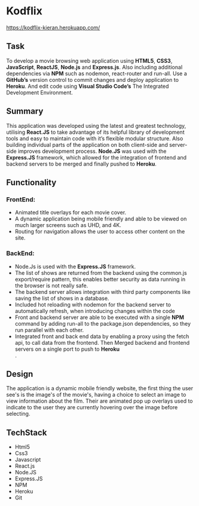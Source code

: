 # Kodflix
https://kodflix-kieran.herokuapp.com/
## Task
To develop a movie browsing web application using <b>HTML5</b>, <b>CSS3</b>,  <b>JavaScript</b>, <b>ReactJS</b>, <b>Node.js</b>  and <b>Express.js</b>. Also including additional dependencies via <b>NPM</b> such as nodemon, react-router and run-all. Use a <b>GitHub’s</b> version control to commit changes and deploy application to <b>Heroku</b>.  And edit code using <b>Visual Studio Code’s</b> The Integrated Development Environment.

## Summary
This application was developed using the latest and greatest technology,  utilising <b>React.JS</b> to take advantage of its helpful library of development tools and easy to maintain code with it’s flexible modular structure.  Also building individual parts of the application on both client-side and server-side improves development process.  <b>Node.JS</b> was used with the <b>Express.JS</b> framework, which allowed for the integration of frontend and backend servers to be merged and finally pushed to <b>Heroku</b>.

## Functionality

### FrontEnd:
<ul>
    <li>Animated title overlays for each movie cover.</li>
    <li>A dynamic application being mobile friendly and able to be viewed on much larger screens such as UHD, and 4K.</li>
    <li>Routing for navigation allows the user to access other content on the site.</li>
</ul>

### BackEnd:
<ul>
  <li>Node.Js is used with the <b>Express.JS</b> framework.</li>
  <li>The list of shows are returned from the backend using the common.js  export/require pattern, this enables better security as data       running in the browser is not really safe.</li>
  <li>The backend server allows integration with third party components like saving the list of shows in a database.</li>
  <li>Included hot reloading with nodemon for the backend server to automatically refresh, when introducing changes within the code</li>
    <li>Front and backend server are able to be executed with a single <b>NPM</b> command by adding run-all to the package.json dependencies, so       they run parallel with each other.</li>
  <li>Integrated front and back end data by enabling a proxy using the fetch api, to call data from the frontend.  Then Merged backend         and frontend servers on a single port to push to <b>Heroku</b></li>.
</ul>

## Design
The application is a dynamic mobile friendly website, the first thing the user see's is the image's of the movie's, having a choice to select an image to view information about the film. Their are animated  pop up overlays used to indicate to the user they are currently hovering over the image before selecting.

## TechStack
<ul>
  <li>Html5</li>
  <li>Css3</li>
  <li>Javascript</li>
  <li>React.js</li>
  <li>Node.JS</li>
  <li>Express.JS</li>
  <li>NPM</li>
  <li>Heroku</li>
  <li>Git</li>
</ul>






